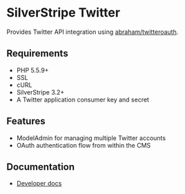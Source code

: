 # SilverStripe Twitter

Provides Twitter API integration using [abraham/twitteroauth](https://github.com/abraham/twitteroauth).

## Requirements

- PHP 5.5.9+
- SSL
- cURL
- SilverStripe 3.2+
- A Twitter application consumer key and secret

## Features

- ModelAdmin for managing multiple Twitter accounts
- OAuth authentication flow from within the CMS

## Documentation

- [Developer docs](docs/en/index.md)
